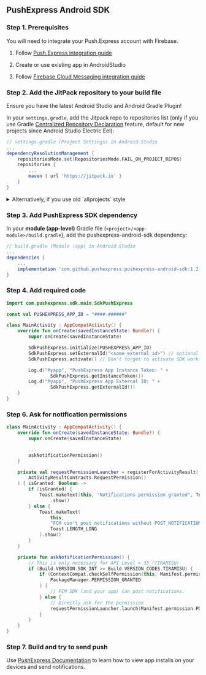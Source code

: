 ## PushExpress Android SDK

### Step 1. Prerequisites

You will need to integrate your Push.Express account with Firebase.

1. Follow [Push.Express integration guide](docs/PushExpressIntegration.md)

2. Create or use existing app in AndroidStudio

3. Follow [Firebase Cloud Messaging integration guide](docs/FcmIntegration.md)

### Step 2. Add the JitPack repository to your build file

Ensure you have the latest Android Studio and Android Gradle Plugin!

In your `settings.gradle`, add the Jitpack repo to repositories list (only if you use Gradle [Centralized Repository Declaration](https://docs.gradle.org/current/userguide/declaring_repositories.html#sub:centralized-repository-declaration) feature, default for new projects since Android Studio Electric Eel):

```groovy
// settings.gradle (Project Settings) in Android Studio
...
dependencyResolutionManagement {
    repositoriesMode.set(RepositoriesMode.FAIL_ON_PROJECT_REPOS)
    repositories {
        ...
        maven { url 'https://jitpack.io' }
    }
}
```

<details>
<Summary>Alternatively, if you use old `allprojects` style</Summary>

In your **root-level (project-level)** Gradle file (`<project>/build.gradle`), add the Jitpack repo to repositories list:

```groovy
// build.gradle (Project: My_Application) in Android Studio
...
allprojects {
    repositories {
        ...
        maven { url "https://jitpack.io" }
    }
}
```
</details>

### Step 3. Add PushExpress SDK dependency

In your **module (app-level)** Gradle file (`<project>/<app-module>/build.gradle`), add the pushexpress-android-sdk dependency:

```groovy
// build.gradle (Module :app) in Android Studio
...
dependencies {
    ...
    implementation 'com.github.pushexpress:pushexpress-android-sdk:1.2.0'
}
```

### Step 4. Add required code

```kotlin
import com.pushexpress.sdk.main.SdkPushExpress

const val PUSHEXPRESS_APP_ID = "####-######"

class MainActivity : AppCompatActivity() {
    override fun onCreate(savedInstanceState: Bundle?) {
        super.onCreate(savedInstanceState)

        SdkPushExpress.initialize(PUSHEXPRESS_APP_ID)
        SdkPushExpress.setExternalId("<some_external_id>") // optional
        SdkPushExpress.activate() // Don't forget to activate SDK workflow!

        Log.d("Myapp", "PushExpress App Instance Token: " +
                SdkPushExpress.getInstanceToken())
        Log.d("Myapp", "PushExpress App External ID: " +
                SdkPushExpress.getExternalId())
    }
}
```


### Step 6. Ask for notification permissions

```kotlin
class MainActivity : AppCompatActivity() {
    override fun onCreate(savedInstanceState: Bundle?) {
        super.onCreate(savedInstanceState)

        ...
        askNotificationPermission()
    }

    private val requestPermissionLauncher = registerForActivityResult(
        ActivityResultContracts.RequestPermission()
    ) { isGranted: Boolean ->
        if (isGranted) {
            Toast.makeText(this, "Notifications permission granted", Toast.LENGTH_SHORT)
                .show()
        } else {
            Toast.makeText(
                this,
                "FCM can't post notifications without POST_NOTIFICATIONS permission",
                Toast.LENGTH_LONG
            ).show()
        }
    }

    private fun askNotificationPermission() {
        // This is only necessary for API Level > 33 (TIRAMISU)
        if (Build.VERSION.SDK_INT >= Build.VERSION_CODES.TIRAMISU) {
            if (ContextCompat.checkSelfPermission(this, Manifest.permission.POST_NOTIFICATIONS) ==
                PackageManager.PERMISSION_GRANTED
            ) {
                // FCM SDK (and your app) can post notifications.
            } else {
                // Directly ask for the permission
                requestPermissionLauncher.launch(Manifest.permission.POST_NOTIFICATIONS)
            }
        }
    }
}
```

### Step 7. Build and try to send push

Use [PushExpress Documentation](https://push.express) to learn how to view app installs
on your devices and send notifications.

